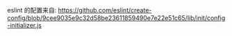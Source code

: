 eslint 的配置来自: https://github.com/eslint/create-config/blob/9cee9035e9c32d58be23611859490e7e22e51c65/lib/init/config-initializer.js
